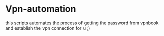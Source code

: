 Vpn-automation
==============

this scripts automates the process of getting the password from vpnbook and establish the vpn connection for u ;) 
